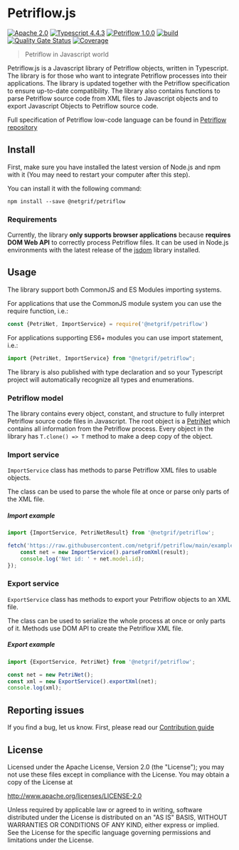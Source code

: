 # Petriflow.js

[![Apache 2.0](https://img.shields.io/badge/license-Apache%202.0-green)](https://www.apache.org/licenses/LICENSE-2.0)
[![Typescript 4.4.3](https://img.shields.io/badge/Typescript-4.4.3-blue)](https://www.typescriptlang.org/)
[![Petriflow 1.0.0](https://img.shields.io/badge/Petriflow-1.0.0-0aa8ff)](https://petriflow.com)
[![build](https://github.com/netgrif/petriflow.js/actions/workflows/master-build.yml/badge.svg)](https://github.com/netgrif/petriflow.js/actions/workflows/release-build.yml)
[![Quality Gate Status](https://sonarcloud.io/api/project_badges/measure?project=netgrif_petriflow.js&metric=alert_status)](https://sonarcloud.io/dashboard?id=netgrif_petriflow.js)
[![Coverage](https://sonarcloud.io/api/project_badges/measure?project=netgrif_petriflow.js&metric=coverage)](https://sonarcloud.io/dashboard?id=netgrif_petriflow.js)

> Petriflow in Javascript world

Petriflow.js is a Javascript library of Petriflow objects, written in Typescript. The library is for those who want to integrate Petriflow
processes into their applications. The library is updated together with the Petriflow specification to ensure up-to-date compatibility.
The library also contains functions to parse Petriflow source code from XML files to Javascript objects and to export Javascript Objects to Petriflow source code.

Full specification of Petriflow low-code language can be found in [Petriflow repository](https://github.com/netgrif/petriflow.js) 

## Install
First, make sure you have installed the latest version of Node.js and npm with it (You may need to restart your computer after this step).

You can install it with the following command:
```shell
npm install --save @netgrif/petriflow
```

### Requirements

Currently, the library **only supports browser applications** because **requires DOM Web API** to correctly process Petriflow files.
It can be used in Node.js environments with the latest release of the [jsdom](https://github.com/jsdom/jsdom) library installed.

## Usage

The library support both CommonJS and ES Modules importing systems.

For applications that use the CommonJS module system you can use the require function, i.e.:
```javascript
const {PetriNet, ImportService} = require('@netgrif/petriflow')
```

For applications supporting ES6+ modules you can use import statement, i.e.:

```javascript
import {PetriNet, ImportService} from "@netgrif/petriflow";
```

The library is also published with type declaration and so your Typescript project will automatically recognize all types and enumerations.

### Petriflow model

The library contains every object, constant, and structure to fully interpret Petriflow source code files in Javascript.
The root object is a [PetriNet](https://github.com/netgrif/petriflow.js/blob/master/src/lib/model/petri-net.ts) which contains all information from the Petriflow process. Every object in the library has
`T.clone() => T` method to make a deep copy of the object.

### Import service

`ImportService` class has methods to parse Petriflow XML files to usable objects.

The class can be used to parse the whole file at once or parse only parts of the XML file.

##### Import example
```javascript
import {ImportService, PetriNetResult} from '@netgrif/petriflow';

fetch('https://raw.githubusercontent.com/netgrif/petriflow/main/examples/order-approval.xml').then(result => {
    const net = new ImportService().parseFromXml(result);
    console.log('Net id: ' + net.model.id); 
});
```

### Export service

`ExportService` class has methods to export your Petriflow objects to an XML file.

The class can be used to serialize the whole process at once or only parts of it. Methods use DOM API to create the Petriflow XML file.

##### Export example
```javascript
import {ExportService, PetriNet} from '@netgrif/petriflow';

const net = new PetriNet();
const xml = new ExportService().exportXml(net);
console.log(xml);
```

## Reporting issues

If you find a bug, let us know. First, please read our [Contribution guide](https://github.com/netgrif/petriflow.js/blob/master/CONTRIBUTING.md)

## License

Licensed under the Apache License, Version 2.0 (the "License"); you may not use these files except in compliance with the License. You may obtain a copy of the License at

http://www.apache.org/licenses/LICENSE-2.0

Unless required by applicable law or agreed to in writing, software distributed under the License is distributed on an "AS IS" BASIS, WITHOUT WARRANTIES OR CONDITIONS OF ANY KIND,
either express or implied. See the License for the specific language governing permissions and limitations under the License.
